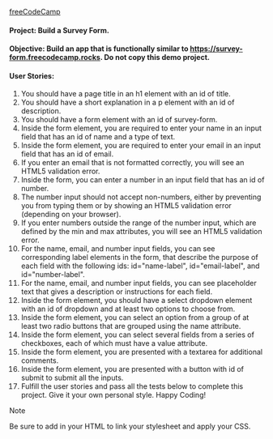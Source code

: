 [freeCodeCamp](https://www.freecodecamp.org/learn/2022/responsive-web-design/build-a-survey-form-project/build-a-survey-form)

#### Project: Build a Survey Form.
#### Objective: Build an app that is functionally similar to https://survey-form.freecodecamp.rocks. Do not copy this demo project.

#### User Stories:

1. You should have a page title in an h1 element with an id of title.
2. You should have a short explanation in a p element with an id of description.
3. You should have a form element with an id of survey-form.
4. Inside the form element, you are required to enter your name in an input field that has an id of name and a type of text.
5. Inside the form element, you are required to enter your email in an input field that has an id of email.
6. If you enter an email that is not formatted correctly, you will see an HTML5 validation error.
7. Inside the form, you can enter a number in an input field that has an id of number.
8. The number input should not accept non-numbers, either by preventing you from typing them or by showing an HTML5 validation error (depending on your browser).
9. If you enter numbers outside the range of the number input, which are defined by the min and max attributes, you will see an HTML5 validation error.
10. For the name, email, and number input fields, you can see corresponding label elements in the form, that describe the purpose of each field with the following ids: id="name-label", id="email-label", and id="number-label".
11. For the name, email, and number input fields, you can see placeholder text that gives a description or instructions for each field.
12. Inside the form element, you should have a select dropdown element with an id of dropdown and at least two options to choose from.
13. Inside the form element, you can select an option from a group of at least two radio buttons that are grouped using the name attribute.
14. Inside the form element, you can select several fields from a series of checkboxes, each of which must have a value attribute.
15. Inside the form element, you are presented with a textarea for additional comments.
16. Inside the form element, you are presented with a button with id of submit to submit all the inputs.
17. Fulfill the user stories and pass all the tests below to complete this project. Give it your own personal style. Happy Coding!

> [!NOTE]
> Be sure to add <link rel="stylesheet" href="styles.css"> in your HTML to link your stylesheet and apply your CSS.
